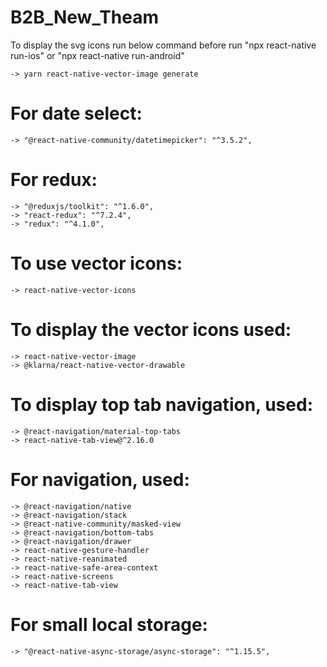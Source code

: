 # B2B_New_Theam

To display the svg icons run below command before run "npx react-native run-ios" or "npx react-native run-android"

    -> yarn react-native-vector-image generate

# For date select:

    -> "@react-native-community/datetimepicker": "^3.5.2",

# For redux:

    -> "@reduxjs/toolkit": "^1.6.0",
    -> "react-redux": "^7.2.4",
    -> "redux": "^4.1.0",

# To use vector icons: 

    -> react-native-vector-icons

# To display the vector icons used: 

    -> react-native-vector-image 
    -> @klarna/react-native-vector-drawable
 
# To display top tab navigation, used: 

    -> @react-navigation/material-top-tabs 
    -> react-native-tab-view@^2.16.0
 
# For navigation, used: 

    -> @react-navigation/native
    -> @react-navigation/stack
    -> @react-native-community/masked-view
    -> @react-navigation/bottom-tabs
    -> @react-navigation/drawer
    -> react-native-gesture-handler
    -> react-native-reanimated
    -> react-native-safe-area-context
    -> react-native-screens
    -> react-native-tab-view

# For small local storage:

    -> "@react-native-async-storage/async-storage": "^1.15.5",